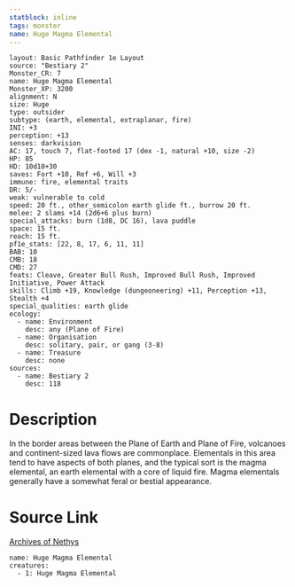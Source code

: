 ```yaml
---
statblock: inline
tags: monster
name: Huge Magma Elemental
---
```

```statblock
layout: Basic Pathfinder 1e Layout
source: "Bestiary 2"
Monster_CR: 7
name: Huge Magma Elemental
Monster_XP: 3200
alignment: N
size: Huge
type: outsider
subtype: (earth, elemental, extraplanar, fire)
INI: +3
perception: +13
senses: darkvision
AC: 17, touch 7, flat-footed 17 (dex -1, natural +10, size -2)
HP: 85
HD: 10d10+30
saves: Fort +10, Ref +6, Will +3
immune: fire, elemental traits
DR: 5/-
weak: vulnerable to cold
speed: 20 ft., other_semicolon earth glide ft., burrow 20 ft.
melee: 2 slams +14 (2d6+6 plus burn)
special_attacks: burn (1d8, DC 16), lava puddle
space: 15 ft.
reach: 15 ft.
pf1e_stats: [22, 8, 17, 6, 11, 11]
BAB: 10
CMB: 18
CMD: 27
feats: Cleave, Greater Bull Rush, Improved Bull Rush, Improved Initiative, Power Attack
skills: Climb +19, Knowledge (dungeoneering) +11, Perception +13, Stealth +4
special_qualities: earth glide
ecology:
  - name: Environment
    desc: any (Plane of Fire)
  - name: Organisation
    desc: solitary, pair, or gang (3-8)
  - name: Treasure
    desc: none
sources:
  - name: Bestiary 2
    desc: 118
```
# Description
In the border areas between the Plane of Earth and Plane of Fire, volcanoes and continent-sized lava flows are commonplace. Elementals in this area tend to have aspects of both planes, and the typical sort is the magma elemental, an earth elemental with a core of liquid fire. Magma elementals generally have a somewhat feral or bestial appearance.
# Source Link
[Archives of Nethys](https://aonprd.com/MonsterDisplay.aspx?ItemName=Huge%20Magma%20Elemental)
```encounter-table
name: Huge Magma Elemental
creatures:
  - 1: Huge Magma Elemental
```
